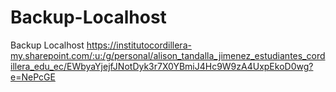 # Backup-Localhost
Backup Localhost
https://institutocordillera-my.sharepoint.com/:u:/g/personal/alison_tandalla_jimenez_estudiantes_cordillera_edu_ec/EWbyaYjejfJNotDyk3r7X0YBmiJ4Hc9W9zA4UxpEkoD0wg?e=NePcGE

